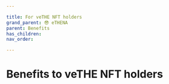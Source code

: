 ```yaml
---

title: For veTHE NFT holders
grand_parent: 😎 eTHENA
parent: Benefits
has_children:
nav_order:

---
```



# Benefits to veTHE NFT holders
